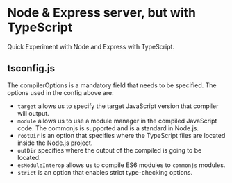 # Node & Express server, but with TypeScript

Quick Experiment with Node and Express with TypeScript.

## tsconfig.js

The compilerOptions is a mandatory field that needs to be specified. The options used in the config above are:

- `target` allows us to specify the target JavaScript version that compiler will output.
- `module` allows us to use a module manager in the compiled JavaScript code. The commonjs is supported and is a standard in Node.js.
- `rootDir` is an option that specifies where the TypeScript files are located inside the Node.js project.
- `outDir` specifies where the output of the compiled is going to be located.
- `esModuleInterop` allows us to compile ES6 modules to `commonjs` modules.
- `strict` is an option that enables strict type-checking options.
